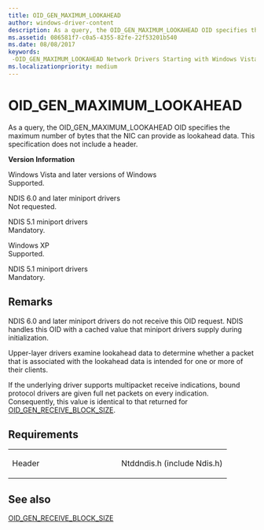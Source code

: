 ```yaml
---
title: OID_GEN_MAXIMUM_LOOKAHEAD
author: windows-driver-content
description: As a query, the OID_GEN_MAXIMUM_LOOKAHEAD OID specifies the maximum number of bytes that the NIC can provide as lookahead data.
ms.assetid: 086581f7-c0a5-4355-82fe-22f53201b540
ms.date: 08/08/2017
keywords: 
 -OID_GEN_MAXIMUM_LOOKAHEAD Network Drivers Starting with Windows Vista
ms.localizationpriority: medium
---
```


# OID\_GEN\_MAXIMUM\_LOOKAHEAD


As a query, the OID\_GEN\_MAXIMUM\_LOOKAHEAD OID specifies the maximum number of bytes that the NIC can provide as lookahead data. This specification does not include a header.

**Version Information**

<a href="" id="windows-vista-and-later-versions-of-windows"></a>Windows Vista and later versions of Windows  
Supported.

<a href="" id="ndis-6-0-and-later-miniport-drivers"></a>NDIS 6.0 and later miniport drivers  
Not requested.

<a href="" id="ndis-5-1-miniport-drivers"></a>NDIS 5.1 miniport drivers  
Mandatory.

<a href="" id="windows-xp"></a>Windows XP  
Supported.

<a href="" id="ndis-5-1-miniport-drivers"></a>NDIS 5.1 miniport drivers  
Mandatory.

Remarks
-------

NDIS 6.0 and later miniport drivers do not receive this OID request. NDIS handles this OID with a cached value that miniport drivers supply during initialization.

Upper-layer drivers examine lookahead data to determine whether a packet that is associated with the lookahead data is intended for one or more of their clients.

If the underlying driver supports multipacket receive indications, bound protocol drivers are given full net packets on every indication. Consequently, this value is identical to that returned for [OID\_GEN\_RECEIVE\_BLOCK\_SIZE](oid-gen-receive-block-size.md).

Requirements
------------

<table>
<colgroup>
<col width="50%" />
<col width="50%" />
</colgroup>
<tbody>
<tr class="odd">
<td><p>Header</p></td>
<td>Ntddndis.h (include Ndis.h)</td>
</tr>
</tbody>
</table>

## See also


[OID\_GEN\_RECEIVE\_BLOCK\_SIZE](oid-gen-receive-block-size.md)

 

 




